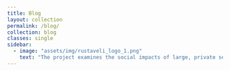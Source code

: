 ```yaml
---
title: Blog
layout: collection
permalink: /blog/
collection: blog
classes: single
sidebar:
  - image: "assets/img/rustaveli_logo_1.png"
    text: "The project examines the social impacts of large, private sector urban development in Batumi and Tbilisi. Socio-Spatial Georgia is funded by the Rustaveli National Science Foundation of Georgia under the grant program for fundamental research (grant number FR-18-862). The project is administered by Ivane Javakhishvili Tbilisi State University"
---
```

